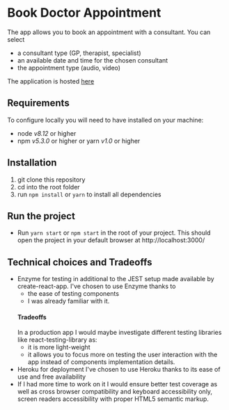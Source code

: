 # Book Doctor Appointment
The app allows you to book an appointment with a consultant. You can select 
- a consultant type (GP, therapist, specialist)
- an available date and time for the chosen consultant
- the appointment type (audio, video)

The application is hosted [here](https://book-appointment-react.herokuapp.com/)

## Requirements

To configure locally you will need to have installed on your machine:
* node *v8.12* or higher 
* npm  *v5.3.0* or higher or yarn *v1.0* or higher

## Installation
1. git clone this repository 
2. cd into the root folder 
3. run `npm install` or `yarn` to install all dependencies

## Run the project
* Run `yarn start` or `npm start` in the root of your project. This should open the project in your default browser at http://localhost:3000/ 

## Technical choices and Tradeoffs

- Enzyme for testing in additional to the JEST setup made available by create-react-app.
  I've chosen to use Enzyme thanks to
   - the ease of testing components
   - I was already familiar with it.
  #### Tradeoffs
    In a production app I would maybe investigate different testing libraries like react-testing-library as:
    - it is more light-weight
    - it allows you to focus more on testing the user interaction with the app instead of components implementation details.
- Heroku for deployment 
  I've chosen to use Heroku thanks to its ease of use and free availability 
- If I had more time to work on it I would ensure better test coverage as well as cross browser compatibility and keyboard accessibility only, screen readers accessibility with proper HTML5 semantic markup. 

